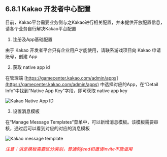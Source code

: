 ## 6.8.1 Kakao 开发者中心配置

目前，Kakao平台需要业务侧与之Kakao进行相关配置，并未提供开放配置信息，请各个业务自行解决Kakao平台配置

1. 注册及App基础配置

 由于 Kakao 开发者平台只有企业用户才能使用，请联系游戏项目向 Kakao 申请账号，创建 App

2. 获取 native app id

 在管理端 [https://gamecenter.kakao.com/admin/apps](https://gamecenter.kakao.com/admin/apps) 中选择对应的App，在“Detail Info”中找到“Native App Key”字段，即可获取 native app key

 ![Kakao Native App ID](Images/Kakao/kakao_get_native_app_id.jpg)

3. 设置消息模板

 在“Manage Message Templates”菜单中，可以新增消息模板。该模板需要审核，通过后可以看到对应的对应的消息模板

 ![Kakao message template](Images/Kakao/kakao_message_template.jpg)

 *<font color=red>注意：消息模板需要区分类别，普通的feed和邀请invite不能混用<font>*
